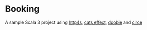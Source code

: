 # Booking
A sample Scala 3 project using [http4s](https://http4s.org/), [cats effect](https://typelevel.org/cats-effect/), [doobie](https://tpolecat.github.io/doobie/) and [circe](https://circe.github.io/circe/) 
